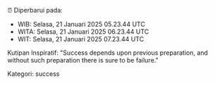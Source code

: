 ⏰ Diperbarui pada:
- WIB: Selasa, 21 Januari 2025 05.23.44 UTC
- WITA: Selasa, 21 Januari 2025 06.23.44 UTC
- WIT: Selasa, 21 Januari 2025 07.23.44 UTC

Kutipan Inspiratif:
"Success depends upon previous preparation, and without such preparation there is sure to be failure."


Kategori: success


